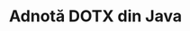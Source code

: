 ---
############################# Static ############################
layout: "auto-gen-annotation"

############################# Head ############################
head_title: "Java DOTX Adnotare API Adnotare în C#"
head_description: "API Java pentru a crea și adnota tipuri populare de adnotări din DOTX, imagini, desene și formate de fișiere de documente."

############################# Header ############################
title: "Adnotă DOTX din Java"
description: ""
bg_image: "https://cms.admin.containerize.com/templates/aspose/App_Themes/V3/images/bg/header1.png"
bg_overlay: false
button:
    enable: true
    icon: "fas fa-arrow-down"
    label: "Descarcare varianta scurta de prezentare gratuita"
    link: "https://downloads.groupdocs.com/annotation/java"

############################# About ############################
about:
    enable: true
    title: "Despre GroupDocs.Annotation for Java API"
    content: |
        GroupDocs.Annotation pentru Java API este o bibliotecă care vă permite să adăugați adnotări la PDF, Word și alte documente pe Mac, Windows sau Ubuntu. [GroupDocs.Annotation for Java](/annotation/java) este un API nativ Java pentru gestionarea adnotărilor cu suport complet pentru crearea, adăugarea, editarea, ștergerea, extragerea și exportul adnotărilor din imagini și diverse alte documente. Lista completă a formatelor de document acceptate pe care o puteți vedea pe această [pagină](https://docs.groupdocs.com/annotation/java/supported-document-formats/).
        Această bibliotecă vă permite să lucrați nu numai cu documentul DOTX, ci și cu multe alte tipuri de documente, cum ar fi Word, Excel, PowerPoint, e-mailuri Outlook, Visio, Adobe, OpenDocument, OpenOffice, Photoshop, AutoCad și multe altele.
        API-ul GroupDocs.Annotation pentru Java vă permite să creați și să adăugați note noi, să editați adnotări, să extrageți comentarii, adnotări și să le eliminați din documente. Biblioteca acceptă 13 tipuri diferite de adnotări, inclusiv text, polilinie, zonă, subliniere, punct, filigran, săgeată, elipsă, înlocuire text, distanță, câmp text, redactare resurse în documente PDF, HTML, Microsoft Word, foi de calcul, diagrame, prezentări, desene, imagini și multe alte formate de fișiere.
        Exemplul (vă rugăm să vedeți mai jos) demonstrează lucrul cu documentul DOTX, în acest exemplu puteți vedea pașii principali ai modului de lucru cu GroupDocs. Adnotare: Configurați o licență, deschideți un document cu care doriți să lucrați, creând un adnotare, adăugând obiecte de date pentru a seta proprietățile de adnotare în funcție de cerințele dvs. și salvând rezultatul în locul necesar. De asemenea, puteți arunca o privire mai detaliată asupra funcțiilor acceptate pe [pagina] github (https://github.com/groupdocs-annotation/GroupDocs.Annotation-for-Java) sau în [documentația] produsului nostru (https: //docs.groupdocs.com/annotation/java/getting-started/).

############################# Steps ############################
howTo_Add:
steps_Add:
    enable: true
    title_left: "Pași pentru a adăuga adnotări la DOTX în Java"
    content_left: |
        [GroupDocs.Annotation](/annotation/java/) facilitează pentru dezvoltatorii Java adăugarea diferitelor tipuri de adnotări la fișierele DOTX în cadrul oricărei aplicații bazate pe Java prin implementarea câțiva pași simpli.
        *   Creați obiecte Răspuns cu comentariu și dată.
        *   Creați obiect AreaAnnotation, setați opțiuni de zonă și adăugați răspunsuri.
        *   Creați un obiect Annotator și adăugați adnotare pentru zonă.
        *   Salvați fișierul de ieșire.
    title_right: "Cerințe de sistem"
    content_right: |
        API-urile GroupDocs.Annotation pentru Java sunt acceptate pe toate platformele și sistemele de operare majore. Înainte de a executa codul de mai jos, vă rugăm să vă asigurați că aveți următoarele cerințe preliminare instalate pe sistemul dumneavoastră.
        *   Sisteme de operare: Microsoft Windows, Linux, MacOS
        *   Mediu de dezvoltare: NetBeans, Intellij IDEA, Eclipse etc
        *   Mediu Java Runtime: Java 7 (1.7) și versiuni ulterioare
        *   Obțineți cea mai recentă versiune de GroupDocs.Annotation pentru Java de la [GroupDocs Artifact Repository](https://repository.groupdocs.com/webapp/#/artifacts/browse/tree/General/repo/com/groupdocs/groupdocs-annotation)

############################# Preview ############################
preview_Add:
    enable: true
    title: Previzualizare adnotări și eșantion de cod
    content: |
        ![Annotation preview image](https://docs.groupdocs.com/annotation/java/images/add-area-annotation.png)
    code: |
        ```java
        // Create an instance of Reply class and add comments
        Reply firstReply = new Reply();
        firstReply.setComment("First comment");
        firstReply.setRepliedOn(Calendar.getInstance().getTime());
        
        Reply secondReply = new Reply();
        secondReply.setComment("Second comment");
        secondReply.setRepliedOn(Calendar.getInstance().getTime());
        
        List<Reply> replies = new ArrayList<Reply>();
        replies.add(firstReply);
        replies.add(secondReply);
        
        // Create an instance of AreaAnnotation class and set options
        AreaAnnotation area = new AreaAnnotation();
        area.setBackgroundColor(65535);
        area.setBox(new Rectangle(100, 100, 100, 100));
        area.setCreatedOn(Calendar.getInstance().getTime());
        area.setMessage("This is area annotation");
        area.setOpacity(0.7);
        area.setPageNumber(0);
        area.setPenColor(65535);
        area.setPenStyle(PenStyle.Dot);
        area.setPenWidth((byte) 3);
        area.setReplies(replies);
        
        // Create an instance of Annotator class
        Annotator annotator = new Annotator("input.bmp");
        
        // Add annotation
        annotator.add(area);
        
        // Save to file
        annotator.save("output.bmp");
        annotator.dispose();
        ```

############################# Steps ############################
howTo_Remove:
steps_Remove:
    enable: true
    title_left: "Pași pentru a elimina adnotările din DOTX în Java"
    content_left: |
        [GroupDocs.Annotation](/annotation/java/) facilitează pentru dezvoltatorii Java eliminarea detaliilor adnotărilor din fișierele DOTX din orice aplicație bazată pe Java prin implementarea câțiva pași simpli.
        *   Creați obiecte Răspuns cu comentariu și dată.
        *   Instanciați obiectul SaveOptions și setați AnnotationTypes = AnnotationType.None.
        *   Apelați metoda de salvare cu calea sau fluxul de document rezultat și obiectul SaveOptions.

############################# Preview ############################
preview_Remove:
    enable: true
    code: |
        ```java
        // Create an instance of Annotator class 
        Annotator annotator = new Annotator("C://input.bmp");

        // Remove annotation by set type None 
        SaveOptions saveOptions = new SaveOptions();
        saveOptions.setAnnotationTypes(AnnotationType.None);

        // Save annotation to output file
        annotator.save("C://output.bmp", saveOptions);
        annotator.dispose();
        ```

############################# Steps ############################
howTo_Edit:
steps_Edit:
    enable: true
    title_left: "Pași pentru editarea adnotărilor din DOTX în Java"
    content_left: |
        [GroupDocs.Annotation](/annotation/java/) facilitează pentru dezvoltatorii Java actualizarea diferitelor proprietăți de adnotări din fișierele DOTX din orice aplicație bazată pe Java prin implementarea câțiva pași simpli.
        *   Instanțiați obiectul Annotator cu calea documentului de intrare sau fluxul cu LoadOptions instanțiate cu ImportAnnotations = true.
        *   Creați o implementare AnnotationBase și setați ID-ul adnotărilor existente (dacă adnotarea cu acel ID nu este găsită, nimic nu va fi schimbat) sau lista de căi a adnotărilor (toate adnotările existente vor fi eliminate).
        *   Apelați metoda de actualizare a obiectului Annotator cu adnotări transmise.
        *   Apelați metoda de salvare cu calea sau fluxul de document rezultat și obiectul SaveOptions.

############################# Preview ############################
preview_Edit:
    enable: true
    code: |
        ```java
        String outputPath = "UpdateAnnotation.bmp";

        // Create an instance of Annotator class
        Annotator annotator = new Annotator("input.bmp");
        
        // Create an instance of Reply class for first example and add comments
        Reply reply1 = new Reply();
        reply1.setComment("Original first comment");
        reply1.setRepliedOn(Calendar.getInstance().getTime());
        
        Reply reply2 = new Reply();
        reply2.setComment("Original second comment");
        reply2.setRepliedOn(Calendar.getInstance().getTime());
        
        java.util.List replies = new ArrayList();
        replies.add(reply1);
        replies.add(reply2);
        
        // Create an instance of AreaAnnotation class and set options
        AreaAnnotation original = new AreaAnnotation();
        original.setId(1);
        original.setBackgroundColor(65535);
        original.setBox(new Rectangle(100, 100, 100, 100));
        original.setCreatedOn(Calendar.getInstance().getTime());
        original.setMessage("This is original annotation");
        original.setReplies(replies);
        
        // Add original annotation
        annotator.add(original);
        annotator.save(outputPath);
        annotator.dispose();
        
        LoadOptions loadOptions = new LoadOptions();
        
        // Open annotated document
        Annotator annotator1 = new Annotator(outputPath, loadOptions);
        
        // Create an instance of Reply class for update first example
        Reply reply3 = new Reply();
        reply3.setComment("Updated first comment");
        reply3.setRepliedOn(Calendar.getInstance().getTime());
        
        Reply reply4 = new Reply();
        reply4.setComment("Updated second comment");
        reply4.setRepliedOn(Calendar.getInstance().getTime());
        
        java.util.List replies1 = new ArrayList();
        replies1.add(reply3);
        replies1.add(reply4);

        // Suggest we want change some properties of existed annotation
        AreaAnnotation updated = new AreaAnnotation();
        updated.setId(1);
        updated.setBackgroundColor(255);
        updated.setBox(new Rectangle(0, 0, 50, 200));
        updated.setCreatedOn(Calendar.getInstance().getTime());
        updated.setMessage("This is updated annotation");
        updated.setReplies(replies1);
        
        // Update and save annotation
        annotator1.update(updated);
        annotator1.save(outputPath);
        annotator1.dispose();
        ```

############################# Steps ############################
howTo_Extract:
steps_Extract:
    enable: true
    title_left: "Pași pentru extragerea adnotărilor din DOTX în Java"
    content_left: |
        [GroupDocs.Annotation](/annotation/java/) le permite dezvoltatorilor Java să adnoteze documente și să extragă informații despre adnotări din fișiere DOTX din orice aplicație bazată pe Java, prin implementarea câțiva pași simpli.
        *   Creați obiecte Răspuns cu comentariu și dată.
        *   Instanțiați obiectul LoadOptions și apelați SetImportAnnotations cu argument adevărat.
        *   Definiți variabila cu tipul Listă.
        *   Apelați metoda get și returnați rezultatul la variabila de mai sus.

############################# Preview ############################
preview_Extract:
    enable: true
    code: |
        ```java
        // For using this example input file ("annotated.bmp") must be with annotations
        LoadOptions loadOptions = new LoadOptions();
        
        // Create an instance of Annotator class and get annotations
        final Annotator annotator = new Annotator("annotated.bmp", loadOptions);
        List annotations = annotator.get();
        ```

############################# Demos ############################
demos:
    enable: true
    title: "Demo live pentru a adăuga, elimina, edita și extrage adnotări la documente și imagini"
    content: |
        Adăugați, eliminați, editați și extrageți adnotări în fișierul DOTX chiar acum, vizitând site-ul web [GroupDocs.Annotation Live Demos](https://products.groupdocs.app/annotation/family). Demo-ul live are următoarele beneficii

############################# About Formats ############################
about_formats:
    enable: true
    format:
        # format loop
        - icon: "far fa-file-dotx"
          title: "Despre formatul de fișier DOTX"
          content: |
            Fișierele cu extensia DOTX sunt fișiere șablon create de Microsoft Word pentru a avea setări preformatate pentru generarea de fișiere DOCX suplimentare. Un fișier șablon este creat pentru a avea setări specifice de utilizator care ar trebui aplicate muștelor ulterioare create din acestea. Aceste setări includ marginile paginii, chenarele, anteturile, subsolurile și alte setări ale paginii. Astfel de șabloane sunt folosite în documente oficiale, cum ar fi antetul companiei și formularele standardizate. Formatul de fișier DOTX a fost introdus odată cu lansarea Microsoft Office 2007 pentru a înlocui formatul de fișier binar DOT, dar este acceptat și de versiunile superioare. Microsoft Word deschide în mod implicit fiecare document nou bazat pe fișierul normal.dot. Dacă sunt modificate, toate fișierele noi create vor avea aceleași setări ca cele din fișierul șablon. În Microsoft Word 2007, formatul de fișier DOT a fost înlocuit cu formatul de fișier DOTX bazat pe Office OpenXML.

          link: "https://docs.fileformat.com/image/dotx/"

############################# More Formats ############################
more_formats:
    enable: true
    title: "Lucrul cu alte formate de documente populare"
    content: |
        Actualizați proprietățile adnotărilor din unele dintre formatele de fișiere populare, așa cum este menționat mai jos.
    format:
        # format loop
        - name: "Annotate PDF document"
          link: "https://products.groupdocs.com/annotation/java/pdf/"
          description: "Adobe Portable Document Format"

        # format loop
        - name: "Annotate DOC document"
          link: "https://products.groupdocs.com/annotation/java/doc/"
          description: "Microsoft Word Document"

        # format loop
        - name: "Annotate DOCM document"
          link: "https://products.groupdocs.com/annotation/java/docm/"
          description: "Microsoft Word Macro-Enabled Document"

        # format loop
        - name: "Annotate DOCX document"
          link: "https://products.groupdocs.com/annotation/java/docx/"
          description: "Microsoft Word Open XML Document"

        # format loop
        - name: "Annotate DOT document"
          link: "https://products.groupdocs.com/annotation/java/dot/"
          description: "Microsoft Word Document Template"

        # format loop
        - name: "Annotate DOTX document"
          link: "https://products.groupdocs.com/annotation/java/dotx/"
          description: "Word Open XML Document Template"

        # format loop
        - name: "Annotate RTF document"
          link: "https://products.groupdocs.com/annotation/java/rtf/"
          description: "Rich Text Document"

        # format loop
        - name: "Annotate ODT document"
          link: "https://products.groupdocs.com/annotation/java/odt/"
          description: "Open Document Text"

        # format loop
        - name: "Annotate XLS document"
          link: "https://products.groupdocs.com/annotation/java/xls/"
          description: "Microsoft Excel Binary File Format"

        # format loop
        - name: "Annotate XLSX document"
          link: "https://products.groupdocs.com/annotation/java/xlsx/"
          description: "Microsoft Excel Open XML Spreadsheet"

        # format loop
        - name: "Annotate XLSM document"
          link: "https://products.groupdocs.com/annotation/java/xlsm/"
          description: "Microsoft Excel Macro-Enabled Spreadsheet"

        # format loop
        - name: "Annotate XLSB document"
          link: "https://products.groupdocs.com/annotation/java/xlsb/"
          description: "Microsoft Excel Binary Worksheet"

        # format loop
        - name: "Annotate ODS document"
          link: "https://products.groupdocs.com/annotation/java/ods/"
          description: "Open Document Spreadsheet"

        # format loop
        - name: "Annotate PPT document"
          link: "https://products.groupdocs.com/annotation/java/ppt/"
          description: "PowerPoint Presentation"

        # format loop
        - name: "Annotate PPTX document"
          link: "https://products.groupdocs.com/annotation/java/pptx/"
          description: "PowerPoint Open XML Presentation"

        # format loop
        - name: "Annotate PPSX document"
          link: "https://products.groupdocs.com/annotation/java/ppsx/"
          description: "PowerPoint Open XML Slide Show"

        # format loop
        - name: "Annotate POTM document"
          link: "https://products.groupdocs.com/annotation/java/potm/"
          description: "Microsoft PowerPoint Template"

        # format loop
        - name: "Annotate PPTM document"
          link: "https://products.groupdocs.com/annotation/java/pptm/"
          description: "Microsoft PowerPoint Presentation"

        # format loop
        - name: "Annotate PPS document"
          link: "https://products.groupdocs.com/annotation/java/pps/"
          description: "Microsoft PowerPoint 97-2003 Slide Show"

        # format loop
        - name: "Annotate ODP document"
          link: "https://products.groupdocs.com/annotation/java/odp/"
          description: "OpenDocument Presentation"

        # format loop
        - name: "Annotate HTML document"
          link: "https://products.groupdocs.com/annotation/java/html/"
          description: "HyperText Markup Language"

        # format loop
        - name: "Annotate TIFF document"
          link: "https://products.groupdocs.com/annotation/java/tiff/"
          description: "Tagged Image File Format"

        # format loop
        - name: "Annotate JPEG document"
          link: "https://products.groupdocs.com/annotation/java/jpeg/"
          description: "JPEG Image"

        # format loop
        - name: "Annotate PNG document"
          link: "https://products.groupdocs.com/annotation/java/png/"
          description: "Portable Network Graphic"

        # format loop
        - name: "Annotate EML document"
          link: "https://products.groupdocs.com/annotation/java/eml/"
          description: "E-mail Message"

        # format loop
        - name: "Annotate MSG document"
          link: "https://products.groupdocs.com/annotation/java/msg/"
          description: "Microsoft Outlook E-mail Message"

        # format loop
        - name: "Annotate VSD document"
          link: "https://products.groupdocs.com/annotation/java/vsd/"
          description: "Microsoft Visio 2003-2010 Drawing"

        # format loop
        - name: "Annotate VSDX document"
          link: "https://products.groupdocs.com/annotation/java/vsdx/"
          description: "Microsoft Visio Drawing"

        # format loop
        - name: "Annotate VSS document"
          link: "https://products.groupdocs.com/annotation/java/vss/"
          description: "Microsoft Visio 2003-2010 Stencil"

        # format loop
        - name: "Annotate VST document"
          link: "https://products.groupdocs.com/annotation/java/vst/"
          description: "Microsoft Visio 2013 Stencil"

        # format loop
        - name: "Annotate DWG document"
          link: "https://products.groupdocs.com/annotation/java/dwg/"
          description: "Autodesk Design Data Formats"

        # format loop
        - name: "Annotate DXF document"
          link: "https://products.groupdocs.com/annotation/java/dxf/"
          description: "AutoCAD Drawing Interchange"

        # format loop
        - name: "Annotate DCM document"
          link: "https://products.groupdocs.com/annotation/java/dcm/"
          description: "Digital Imaging and Communications in Medicine"

        # format loop
        - name: "Annotate WMF document"
          link: "https://products.groupdocs.com/annotation/java/wmf/"
          description: "Windows Metafile"

        # format loop
        - name: "Annotate EMF document"
          link: "https://products.groupdocs.com/annotation/java/emf/"
          description: "Enhanced Metafile Format"


############################# Back to top ###############################
back_to_top:
    enable: true
---